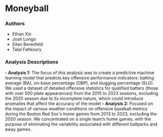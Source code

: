 # Moneyball
### Authors
- Ethan Xin
- Josh Longo
- Eitan Berenfeld
- Talal Fahkoury
### Analysis Descriptions
**- Analysis 1:** The focus of this analysis was to create a predictive machine learning model that predicts key offensive performance indicators: batting average (BA), on-base percentage (OBP), and slugging percentage (SLG). We used a dataset of detailed offensive statistics for qualified batters (those with over 500 plate appearances) from the 2015 to 2023 seasons, excluding the 2020 season due to its incomplete nature, which could introduce anomalies that affect the accuracy of the model
**- Analysis 2:** Focused on the impact of various weather conditions on offensive baseball metrics during the Boston Red Sox's home games from 2013 to 2023, excluding the 2020 season. We concentrated on a single team’s home games, with the purpose of eliminating the variability associated with different ballparks and away games.

